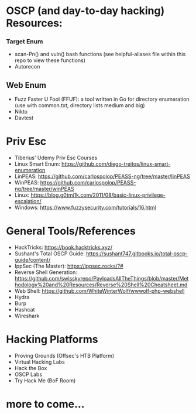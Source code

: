 # OSCP (and day-to-day hacking) Resources:

### Target Enum

* scan-Pn() and vuln() bash functions (see helpful-aliases file within this repo to view these functions)
* Autorecon

## Web Enum

* Fuzz Faster U Fool (FFUF): a tool written in Go for directory enumeration (use with common.txt, directory lists medium and big)
* Nikto
* Davtest

# Priv Esc

* Tiberius' Udemy Priv Esc Courses
* Linux Smart Enum: https://github.com/diego-treitos/linux-smart-enumeration
* LinPEAS: https://github.com/carlospolop/PEASS-ng/tree/master/linPEAS
* WinPEAS: https://github.com/carlospolop/PEASS-ng/tree/master/winPEAS
* Linux: https://blog.g0tmi1k.com/2011/08/basic-linux-privilege-escalation/
* Windows: https://www.fuzzysecurity.com/tutorials/16.html

# General Tools/References

* HackTricks: https://book.hacktricks.xyz/
* Sushant's Total OSCP Guide: https://sushant747.gitbooks.io/total-oscp-guide/content/
* IppSec (The Master): https://ippsec.rocks/?#
* Reverse Shell Generation: https://github.com/swisskyrepo/PayloadsAllTheThings/blob/master/Methodology%20and%20Resources/Reverse%20Shell%20Cheatsheet.md
* Web Shell: https://github.com/WhiteWinterWolf/wwwolf-php-webshell
* Hydra
* Burp
* Hashcat
* Wireshark

# Hacking Platforms

* Proving Grounds (Offsec's HTB Platform)
* Virtual Hacking Labs
* Hack the Box
* OSCP Labs
* Try Hack Me (BoF Room)

# more to come...
